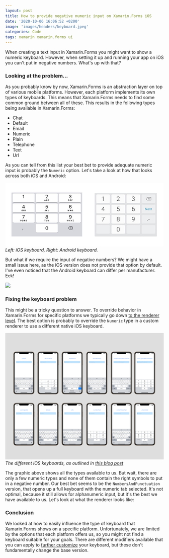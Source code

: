 ```yaml
---
layout: post
title: How to provide negative numeric input on Xamarin.Forms iOS
date: '2020-10-06 16:06:52 +0200'
image: 'images/headers/keyboard.jpeg'
categories: Code
tags: xamarin xamarin.forms ui
---
```


When creating a text input in Xamarin.Forms you might want to show a numeric keyboard. However, when setting it up and running your app on iOS you can't put in negative numbers. What's up with that?

### Looking at the problem...

As you probably know by now, Xamarin.Forms is an abstraction layer on top of various mobile platforms. However, each platform implements its own types of keyboards. This means that Xamarin.Forms needs to find some common ground between all of these. This results in the following types being available in Xamarin.Forms:

*   Chat
*   Default
*   Email
*   Numeric
*   Plain
*   Telephone
*   Text
*   Url

As you can tell from this list your best bet to provide adequate numeric input is probably the `Numeric` option. Let's take a look at how that looks across both iOS and Android:

![](/images/posts/keyboards.jpeg)
*Left: iOS keyboard, Right: Android keyboard.*

But what if we require the input of negative numbers? We might have a small issue here, as the iOS version does not provide that option by default. I've even noticed that the Android keyboard can differ per manufacturer. Eek!

![](https://media.giphy.com/media/Tk76voGUJyzh8Fg7zG/giphy.gif)

### Fixing the keyboard problem

This might be a tricky question to answer. To override behavior in Xamarin.Forms for specific platforms we typically go down [to the renderer level](https://docs.microsoft.com/en-us/xamarin/xamarin-forms/app-fundamentals/custom-renderer/). The best option is probably to override the `Numeric` type in a custom renderer to use a different native iOS keyboard.

![](images/posts/1_v3li23Q8UkrTFFsLXU62Wg.png)
*The different iOS keyboards, as outlined in [this blog post](https://medium.com/better-programming/12-shades-of-keyboard-types-in-ios-a413cf93bf4f)*

The graphic above shows all the types available to us. But wait, there are only a few numeric types and none of them contain the right symbols to put in a negative number. Our best bet seems to be the `NumbersAndPunctuation` version, that opens up a full keyboard with the numeric tab selected. It's not optimal, because it still allows for alphanumeric input, but it's the best we have available to us. Let's look at what the renderer looks like:

<script src="https://gist.github.com/sthewissen/6ff256c9e664ff47285f9a0728b63191.js"></script>

### Conclusion

We looked at how to easily influence the type of keyboard that Xamarin.Forms shows on a specific platform. Unfortunately, we are limited by the options that each platform offers us, so you might not find a keyboard suitable for your goals. There are different modifiers available that you can apply to [further customize](https://docs.microsoft.com/en-us/xamarin/xamarin-forms/user-interface/text/entry#customize-the-keyboard) your keyboard, but these don't fundamentally change the base version.
